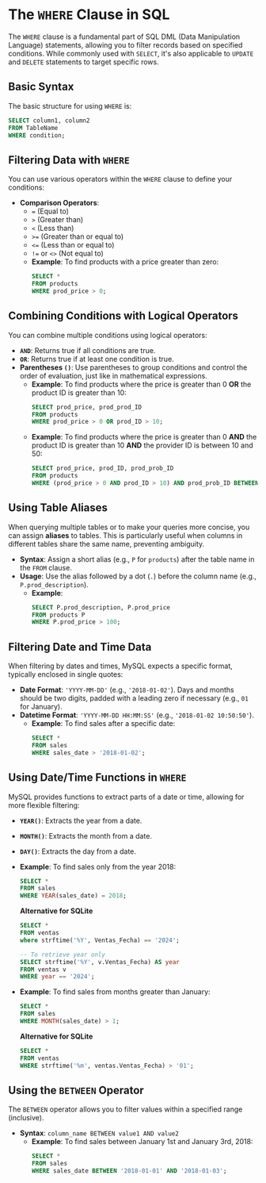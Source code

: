 # The `WHERE` Clause in SQL

The `WHERE` clause is a fundamental part of SQL DML (Data Manipulation Language) statements, allowing you to filter records based on specified conditions. While commonly used with `SELECT`, it's also applicable to `UPDATE` and `DELETE` statements to target specific rows.

## Basic Syntax

The basic structure for using `WHERE` is:

```sql
SELECT column1, column2
FROM TableName
WHERE condition;
```

## Filtering Data with `WHERE`

You can use various operators within the `WHERE` clause to define your conditions:

- **Comparison Operators**:
  - `=` (Equal to)
  - `>` (Greater than)
  - `<` (Less than)
  - `>=` (Greater than or equal to)
  - `<=` (Less than or equal to)
  - `!=` or `<>` (Not equal to)
  - **Example**: To find products with a price greater than zero:
    ```sql
    SELECT *
    FROM products
    WHERE prod_price > 0;
    ```

## Combining Conditions with Logical Operators

You can combine multiple conditions using logical operators:

- **`AND`**: Returns true if all conditions are true.
- **`OR`**: Returns true if at least one condition is true.
- **Parentheses `()`**: Use parentheses to group conditions and control the order of evaluation, just like in mathematical expressions.
  - **Example**: To find products where the price is greater than 0 **OR** the product ID is greater than 10:
    ```sql
    SELECT prod_price, prod_prod_ID
    FROM products
    WHERE prod_price > 0 OR prod_ID > 10;
    ```
  - **Example**: To find products where the price is greater than 0 **AND** the product ID is greater than 10 **AND** the provider ID is between 10 and 50:
    ```sql
    SELECT prod_price, prod_ID, prod_prob_ID
    FROM products
    WHERE (prod_price > 0 AND prod_ID > 10) AND prod_prob_ID BETWEEN 10 AND 50;
    ```

## Using Table Aliases

When querying multiple tables or to make your queries more concise, you can assign **aliases** to tables. This is particularly useful when columns in different tables share the same name, preventing ambiguity.

- **Syntax**: Assign a short alias (e.g., `P` for `products`) after the table name in the `FROM` clause.
- **Usage**: Use the alias followed by a dot (`.`) before the column name (e.g., `P.prod_description`).
  - **Example**:
    ```sql
    SELECT P.prod_description, P.prod_price
    FROM products P
    WHERE P.prod_price > 100;
    ```

## Filtering Date and Time Data

When filtering by dates and times, MySQL expects a specific format, typically enclosed in single quotes:

- **Date Format**: `'YYYY-MM-DD'` (e.g., `'2018-01-02'`). Days and months should be two digits, padded with a leading zero if necessary (e.g., `01` for January).
- **Datetime Format**: `'YYYY-MM-DD HH:MM:SS'` (e.g., `'2018-01-02 10:50:50'`).
  - **Example**: To find sales after a specific date:
    ```sql
    SELECT *
    FROM sales
    WHERE sales_date > '2018-01-02';
    ```

## Using Date/Time Functions in `WHERE`

MySQL provides functions to extract parts of a date or time, allowing for more flexible filtering:

- **`YEAR()`**: Extracts the year from a date.
- **`MONTH()`**: Extracts the month from a date.
- **`DAY()`**: Extracts the day from a date.
- **Example**: To find sales only from the year 2018:

  ```sql
  SELECT *
  FROM sales
  WHERE YEAR(sales_date) = 2018;
  ```

  **Alternative for SQLite**

  ```sql
  SELECT *
  FROM ventas
  where strftime('%Y', Ventas_Fecha) == '2024';

  -- To retrieve year only
  SELECT strftime('%Y', v.Ventas_Fecha) AS year
  FROM ventas v
  WHERE year == '2024';
  ```

- **Example**: To find sales from months greater than January:

  ```sql
  SELECT *
  FROM sales
  WHERE MONTH(sales_date) > 1;
  ```

  **Alternative for SQLite**

  ```sql
  SELECT *
  FROM ventas
  WHERE strftime('%m', ventas.Ventas_Fecha) > '01';
  ```

## Using the `BETWEEN` Operator

The `BETWEEN` operator allows you to filter values within a specified range (inclusive).

- **Syntax**: `column_name BETWEEN value1 AND value2`
  - **Example**: To find sales between January 1st and January 3rd, 2018:
    ```sql
    SELECT *
    FROM sales
    WHERE sales_date BETWEEN '2018-01-01' AND '2018-01-03';
    ```
